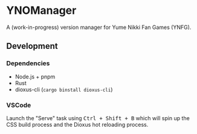 # YNOManager

A (work-in-progress) version manager for Yume Nikki Fan Games (YNFG).

## Development

### Dependencies

- Node.js + pnpm
- Rust
- dioxus-cli (`cargo binstall dioxus-cli`)

### VSCode

Launch the "Serve" task using <kbd>Ctrl + Shift + B</kbd> which will spin up the
CSS build process and the Dioxus hot reloading process.
